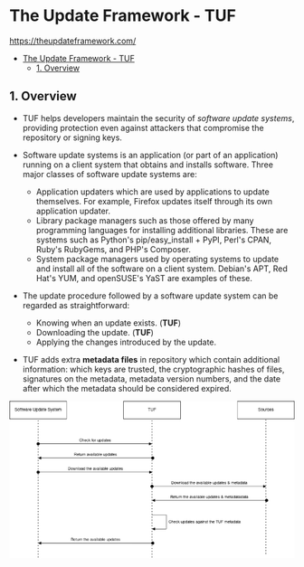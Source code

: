 # The Update Framework - TUF

https://theupdateframework.com/

- [The Update Framework - TUF](#the-update-framework---tuf)
  - [1. Overview](#1-overview)

## 1. Overview

- TUF helps developers maintain the security of _software update systems_, providing protection even against attackers that compromise the repository or signing keys.
- Software update systems is an application (or part of an application) running on a client system that obtains and installs software. Three major classes of software update systems are:
  - Application updaters which are used by applications to update themselves. For example, Firefox updates itself through its own application updater.
  - Library package managers such as those offered by many programming languages for installing additional libraries. These are systems such as Python's pip/easy_install + PyPI, Perl's CPAN, Ruby's RubyGems, and PHP's Composer.
  - System package managers used by operating systems to update and install all of the software on a client system. Debian's APT, Red Hat's YUM, and openSUSE's YaST are examples of these.
- The update procedure followed by a software update system can be regarded as straightforward:
  - Knowing when an update exists. (**TUF**)
  - Downloading the update. (**TUF**)
  - Applying the changes introduced by the update.

- TUF adds extra **metadata files** in repository which contain additional information: which keys are trusted, the cryptographic hashes of files, signatures on the metadata, metadata version numbers, and the date after which the metadata should be considered expired.

![](images/flow.png)
